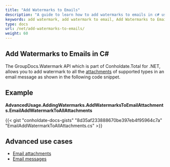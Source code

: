 ```yaml
---
title: "Add Watermarks to Emails"
description: "A guide to learn how to add watermarks to emails in c# using GroupDocs.Watermark API which is part of Conholdate.Total for .NET."
keywords: add watermark, add watermark to email, Add Watermarks to Emails in C#
type: docs
url: /net/add-watermarks-to-emails/
weight: 60
---
```


## Add Watermarks to Emails in C#
The GroupDocs.Watermark API which is part of Conholdate.Total for .NET, allows you to add watermark to all the [attachments](https://apireference.groupdocs.com/net/watermark/groupdocs.watermark.contents.email/emailcontent/properties/attachments) of supported types in an email message as shown in the following code snippet.

## Example
**AdvancedUsage.AddingWatermarks.AddWatermarksToEmailAttachments.EmailAddWatermarkToAllAttachments**

{{< gist "conholdate-docs-gists" "8d35af233888670be397eb4f95964c7a" "EmailAddWatermarkToAllAttachments.cs" >}}

## Advanced use cases

* [Email attachments](https://docs.groupdocs.com/watermark/net/email-attachments/)
* [Email messages](https://docs.groupdocs.com/watermark/net/email-messages/)






